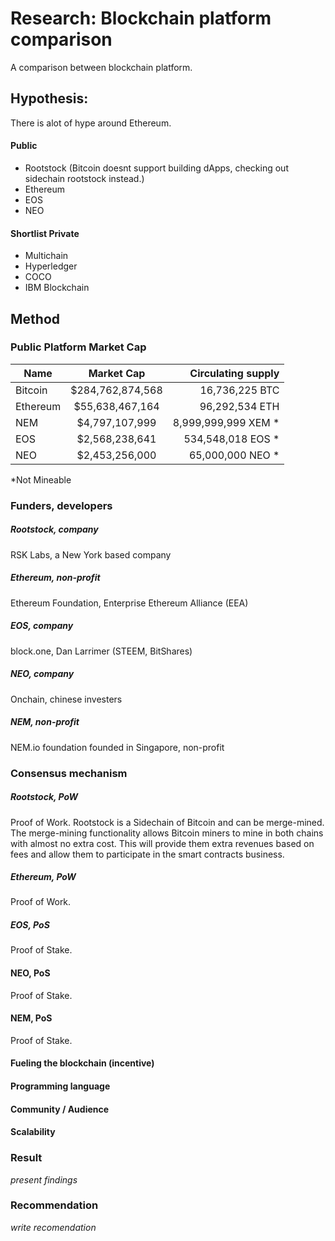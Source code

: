 # Research: Blockchain platform comparison

A comparison between blockchain platform. 

## Hypothesis:
There is alot of hype around Ethereum. 


#### Public

- Rootstock (Bitcoin doesnt support building dApps, checking out sidechain rootstock instead.)
- Ethereum
- EOS
- NEO


#### Shortlist Private

- Multichain      
- Hyperledger     
- COCO            
- IBM Blockchain  



## Method

### Public Platform Market Cap

| Name       | Market Cap          | Circulating supply  |
| ------------- |:-------------:| -----:|
| Bitcoin      | $284,762,874,568 | 16,736,225 BTC |
| Ethereum     | $55,638,467,164  | 96,292,534 ETH |
| NEM          | $4,797,107,999   | 8,999,999,999 XEM * |
| EOS          | $2,568,238,641   | 534,548,018 EOS *	 |
| NEO          | $2,453,256,000   | 65,000,000 NEO * |

*Not Mineable

### Funders, developers

##### Rootstock, company
RSK Labs, a New York based company

##### Ethereum, non-profit
Ethereum Foundation, Enterprise Ethereum Alliance (EEA)

##### EOS, company
block.one, Dan Larrimer (STEEM, BitShares)

##### NEO, company
Onchain, chinese investers

##### NEM, non-profit
NEM.io foundation founded in Singapore, non-profit

### Consensus mechanism
##### Rootstock, PoW
Proof of Work. Rootstock is a Sidechain of Bitcoin and can be merge-mined.
The merge-mining functionality allows Bitcoin miners to mine in both chains with almost no extra cost. This will provide them extra revenues based on fees and allow them to participate in the smart contracts business.

##### Ethereum, PoW
Proof of Work.

##### EOS, PoS
Proof of Stake.

#### NEO, PoS
Proof of Stake.

#### NEM, PoS
Proof of Stake.

#### Fueling the blockchain (incentive)


#### Programming language
#### Community / Audience
#### Scalability

### Result
*present findings*

### Recommendation
*write recomendation*
